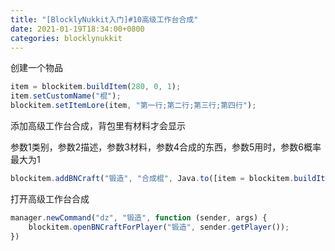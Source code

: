 ```yaml
---
title: "[BlocklyNukkit入门]#10高级工作台合成"
date: 2021-01-19T18:34:00+0800
categories: blocklynukkit
---
```


创建一个物品
```javascript
item = blockitem.buildItem(280, 0, 1);
item.setCustomName("棍");
blockitem.setItemLore(item, "第一行;第二行;第三行;第四行");
```

添加高级工作台合成，背包里有材料才会显示

参数1类别，参数2描述，参数3材料，参数4合成的东西，参数5用时，参数6概率最大为1
```javascript
blockitem.addBNCraft("锻造", "合成棍", Java.to([item = blockitem.buildItem(264, 0, 1), item = blockitem.buildItem(41, 0, 2)], "cn.nukkit.item.Item[]"), Java.to([item], "cn.nukkit.item.Item[]"), 160, 1.0)

```

打开高级工作台合成

```javascript
manager.newCommand("dz", "锻造", function (sender, args) {
    blockitem.openBNCraftForPlayer("锻造", sender.getPlayer());
})
```

